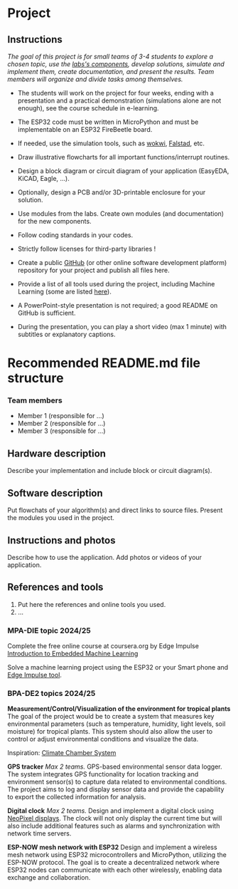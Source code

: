 # Project

## Instructions

*The goal of this project is for small teams of 3-4 students to explore a chosen topic, use the [labs's components](https://github.com/tomas-fryza/esp-micropython?tab=readme-ov-file#components-and-tools), develop solutions, simulate and implement them, create documentation, and present the results. Team members will organize and divide tasks among themselves.*

* The students will work on the project for four weeks, ending with a presentation and a practical demonstration (simulations alone are not enough), see the course schedule in e-learning.

* The ESP32 code must be written in MicroPython and must be implementable on an ESP32 FireBeetle board.

* If needed, use the simulation tools, such as [wokwi](https://wokwi.com/), [Falstad](https://www.falstad.com/circuit/circuitjs.html), etc.

* Draw illustrative flowcharts for all important functions/interrupt routines.

* Design a block diagram or circuit diagram of your application (EasyEDA, KiCAD, Eagle, ...).

* Optionally, design a PCB and/or 3D-printable enclosure for your solution.

* Use modules from the labs. Create own modules (and documentation) for the new components.

* Follow coding standards in your codes.

* Strictly follow licenses for third-party libraries !

* Create a public [GitHub](https://github.com/) (or other online software development platform) repository for your project and publish all files here.

* Provide a list of all tools used during the project, including Machine Learning (some are listed [here](https://github.com/tomas-fryza/esp-micropython/wiki)).

* A PowerPoint-style presentation is not required; a good README on GitHub is sufficient.

* During the presentation, you can play a short video (max 1 minute) with subtitles or explanatory captions.

# Recommended README.md file structure

### Team members

* Member 1 (responsible for ...)
* Member 2 (responsible for ...)
* Member 3 (responsible for ...)

## Hardware description

Describe your implementation and include block or circuit diagram(s).

## Software description

Put flowchats of your algorithm(s) and direct links to source files. Present the modules you used in the project.

## Instructions and photos

Describe how to use the application. Add photos or videos of your application.

## References and tools

1. Put here the references and online tools you used.
2. ...

### MPA-DIE topic 2024/25

Complete the free online course at coursera.org by Edge Impulse [Introduction to Embedded Machine Learning](https://www.coursera.org/learn/introduction-to-embedded-machine-learning)

Solve a machine learning project using the ESP32 or your Smart phone and [Edge Impulse tool](https://edgeimpulse.com/).

### BPA-DE2 topics 2024/25

**Measurement/Control/Visualization of the environment for tropical plants**
The goal of the project would be to create a system that measures key environmental parameters (such as temperature, humidity, light levels, soil moisture) for tropical plants. This system should also allow the user to control or adjust environmental conditions and visualize the data.

Inspiration: [Climate Chamber System](https://projecthub.arduino.cc/ms_peach/climate-chamber-system-c545de)

**GPS tracker**
*Max 2 teams.*
GPS-based environmental sensor data logger. The system integrates GPS functionality for location tracking and environment sensor(s) to capture data related to environmental conditions. The project aims to log and display sensor data and provide the capability to export the collected information for analysis.

**Digital clock**
*Max 2 teams.*
Design and implement a digital clock using [NeoPixel displays](https://www.vokolo.cz/rubriky/navody/navod-na-stavbu-hodin-neopixsegment/). The clock will not only display the current time but will also include additional features such as alarms and synchronization with network time servers.

**ESP-NOW mesh network with ESP32**
Design and implement a wireless mesh network using ESP32 microcontrollers and MicroPython, utilizing the ESP-NOW protocol. The goal is to create a decentralized network where ESP32 nodes can communicate with each other wirelessly, enabling data exchange and collaboration.
